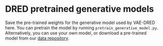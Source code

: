 # DRED pretrained generative models
Save the pre-trained weights for the generative model used by VAE-DRED here. You can pretrain the model by running 
`pretrain_generative_model.py`. Alternatively, you can use your own model, or download a pre-trained model from our [data repository](https://datashare.ed.ac.uk/handle/10283/8819).